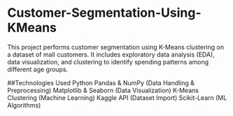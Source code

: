 # Customer-Segmentation-Using-KMeans
This project performs customer segmentation using K-Means clustering on a dataset of mall customers. It includes exploratory data analysis (EDA), data visualization, and clustering to identify spending patterns among different age groups.

##Technologies Used
Python
Pandas & NumPy (Data Handling & Preprocessing)
Matplotlib & Seaborn (Data Visualization)
K-Means Clustering (Machine Learning)
Kaggle API (Dataset Import)
Scikit-Learn (ML Algorithms)
